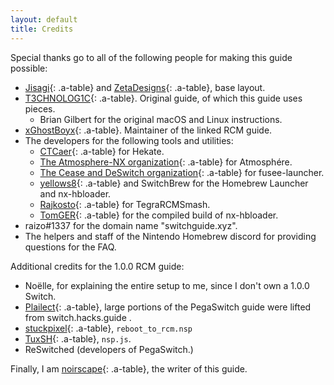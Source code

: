 ```yaml
---
layout: default
title: Credits
---
```


Special thanks go to all of the following people for making this guide possible:

- [Jisagi](https://github.com/jisagi){: .a-table} and [ZetaDesigns](https://github.com/ZetaDesigns){: .a-table}, base layout.
- [T3CHNOLOG1C](https://github.com/T3CHNOLOG1C){: .a-table}. Original guide, of which this guide uses pieces.
  - Brian Gilbert for the original macOS and Linux instructions.
- [xGhostBoyx](https://github.com/xGhostBoyx){: .a-table}. Maintainer of the linked RCM guide.
- The developers for the following tools and utilities:
  - [CTCaer](https://github.com/ctcaer){: .a-table} for Hekate.
  - [The Atmosphere-NX organization](https://github.com/Atmosphere-NX){: .a-table} for Atmosphére.
  - [The Cease and DeSwitch organization](https://github.com/Cease-and-DeSwitch){: .a-table} for fusee-launcher.
  - [yellows8](https://github.com/yellows8){: .a-table} and SwitchBrew for the Homebrew Launcher and nx-hbloader.
  - [Rajkosto](https://github.com/rajkosto){: .a-table} for TegraRCMSmash.
  - [TomGER](https://github.com/tumGER){: .a-table} for the compiled build of nx-hbloader.
- raizo#1337 for the domain name "switchguide.xyz".
- The helpers and staff of the Nintendo Homebrew discord for providing questions for the FAQ.

Additional credits for the 1.0.0 RCM guide:

- Noëlle, for explaining the entire setup to me, since I don't own a 1.0.0 Switch.
- [Plailect](https://github.com/plailect){: .a-table}, large portions of the PegaSwitch guide were lifted from switch.hacks.guide .
- [stuckpixel](https://github.com/pixel-stuck){: .a-table}, `reboot_to_rcm.nsp`
- [TuxSH](https://github.com/tuxsh){: .a-table}, `nsp.js`.
- ReSwitched (developers of PegaSwitch.)

Finally, I am [noirscape](https://github.com/noirscape){: .a-table}, the writer of this guide.